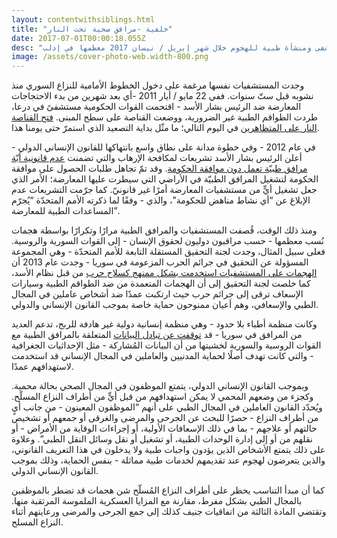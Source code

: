```yaml
---
layout: contentwithsiblings.html
title: "خلفية -مرافق صحية تحت النار"
date: 2017-07-01T00:00:18.055Z
desc: "تقرير مُفصّل عن استهداف 25 مستشفى ومنشأة طبية للهجوم خلال شهر إبريل / نيسان 2017 معظمها في إدلب"
image: /assets/cover-photo-web.width-800.png
---
```


وجدت المستشفيات نفسها مرغمة على دخول الخطوط الأمامية للنزاع السوري منذ نشوبه قبل ستّ سنوات. ففي 22 مايو / أيار 2011 -أي  بعد شهرين من بدء الاحتجاجات المعارضة ضد الرئيس بشار الأسد - اقتحمت القوات الحكومية مستشفىً في درعا، طردت الطواقم الطبية غير الضرورية، ووضعت القناصة على سطح المبنى. [فتح القناصة النار على المتظاهرين](http://www.newyorker.com/magazine/2016/06/27/syrias-war-on-doctors) في اليوم التالي؛ ما مثّل بداية التصعيد الذي استمرّ حتى يومنا هذا.

في عام 2012 - وفي خطوة مدانة على نطاق واسع بانتهاكها للقانون الإنساني الدولي - أعلن الرئيس بشار الأسد تشريعات لمكافحة الإرهاب والتي تضمنت [عدم قانونية أيّة مرافق طبيّة تعمل دون موافقة الحكومة](http://www.newyorker.com/magazine/2016/06/27/syrias-war-on-doctors). وقد تمّ تجاهل طلبات الحصول على موافقة الحكومة لتشغيل المرافق الطبيّة في الأراضي التي سيطرت عليها المعارضة؛ الأمر الذي جعل تشغيل أيٍّ من مستشفيات المعارضة أمرًا غير قانونيّ. كما جرّمت التشريعات عدم الإبلاغ عن “أي نشاط مناهض للحكومة”، والذي - وفقًا لما ذكرته الأمم المتحدّة “يُجرّم المساعدات الطبية للمعارضة”.

ومنذ ذلك الوقت، قُصفت المستشفيات والمرافق الطبية مرارًا وتكرارًا بواسطة هجمات نُسب معظمها - حسب مراقبون دوليون لحقوق الإنسان - إلى القوات السورية والروسية. فعلى سبيل المثال، وجدت لجنة التحقيق المستقلة التابعة للأمم المتحدّة - وهي المجموعة المسؤولة عن التحقيق في جرائم الحرب المزعومة في سوريا - وجدت عام 2013 أن [الهجمات على المستشفيات استخدمت بشكل ممنهج كسلاح حرب](https://www.theguardian.com/world/2016/feb/18/msf-will-not-share-syria-gps-locations-after-deliberate-attacks) من قبل نظام الأسد، كما خلصت لجنة التحقيق إلى أن الهجمات المتعمدة من ضد الطواقم الطبية وسيارات الإسعاف ترقى إلى جرائم حرب حيث ارتكبت عمدًا ضد أشخاص عاملين في المجال الطبي والإسعافي، وهم أعيان ممنوحون حماية خاصة بموجب القانون الإنساني والدولي.

وكانت منظمة أطباء بلا حدود - وهي منظمة إنسانية دولية غير هادفة للربح، تدعم العديد من المرافق في سوريا - قد [توقفت عن تبادل البيانات](https://www.theguardian.com/world/2016/feb/18/msf-will-not-share-syria-gps-locations-after-deliberate-attacks) المتعلقة بالمرافق الطبية مع القوات الروسية والسورية لخشيتها من أن البيانات المُشاركة - مثل الإحداثيات الجغرافية - والتي كانت تهدف أصلًا لحماية المدنيين والعاملين في المجال الإنساني قد استخدمت لاستهدافهم عمدًا.

وبموجب القانون الإنساني الدولي، يتمتع الموظفون في المجال الصحي بحالة محمية. وكجزء من وضعهم المحمي لا يمكن استهدافهم من قبل أيٍّ من أطراف النزاع المسلّح. ويُحدّد القانون العاملين في المجال الطبي على أنهم “الموظفون المعينون - من جانب أيٍ من أطراف النزاع - حصرًا للبحث عن الجرحى والمرضى والغرقى أو جمعهم أو تشخيص حالتهم أو علاجهم - بما في ذلك الإسعافات الأولية، أو إجراءات الوقاية من الأمراض - أو نقلهم من أو إلى إدارة الوحدات الطبية، أو تشغيل أو نقل وسائل النقل الطبي”. وعلاوة على ذلك يتمتع الأشخاص الذين يؤدون واجبات طبية ولا يدخلون في هذا التعريف القانوني، والذين يتعرضون لهجوم عند تقديمهم لخدمات طبية مماثلة - بنفس الحماية، وذلك بموجب القانون الإنساني الدولي.

كما أن مبدأ التناسب يحظر على أطراف النزاع المُسلّح شن هجمات قد تضطر بالموظفين بالمجال الطبي بشكل مفرط، مقارنة مع المزايا العسكرية الملموسة المرتقبة منها. وتقتضي المادة الثالثة من اتفاقيات جنيف كذلك إلى جمع الجرحى والمرضى ورعايتهم أثناء النزاع المسلح.
